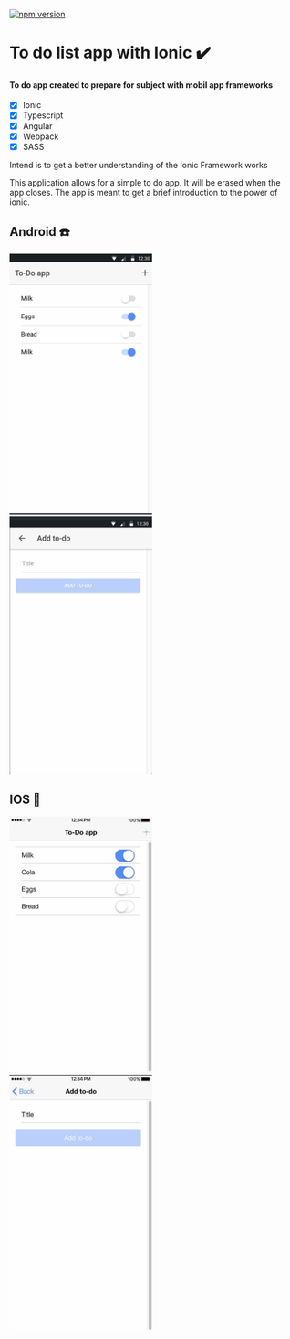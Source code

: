 [![npm version](https://d25lcipzij17d.cloudfront.net/badge.svg?id=js&type=6&v=5.6.0&x2=0)](https://badge.fury.io/js/ionic-angular)

# To do list app with Ionic :heavy_check_mark:

#### To do app created to prepare for subject with mobil app frameworks

- [x] Ionic
- [x] Typescript
- [x] Angular
- [x] Webpack
- [x] SASS

Intend is to get a better understanding of the Ionic Framework works

This application allows for a simple to do app. It will be erased when the app closes. The app is meant to get a brief introduction to the power of ionic.

## Android :phone:
<div style="display: block;">
  <img src="https://raw.githubusercontent.com/hakonschutt/to-do-list-app-with-ionic/master/readme_imgs/android_to_do_list_site.jpg" width="250" style="display: inline-block; margin-right: 10px;">
  <img src="https://raw.githubusercontent.com/hakonschutt/to-do-list-app-with-ionic/master/readme_imgs/android_add_to_do_site.jpg" width="250" style="display: inline-block;">
</div>

## IOS :iphone:
<div style="display: block;">
  <img src="https://raw.githubusercontent.com/hakonschutt/to-do-list-app-with-ionic/master/readme_imgs/ios_to_do_list_site.jpg" width="250" style="display: inline-block; margin-right: 10px;">
  <img src="https://raw.githubusercontent.com/hakonschutt/to-do-list-app-with-ionic/master/readme_imgs/ios_add_to_do_site.jpg" width="250" style="display: inline-block;">
</div>
